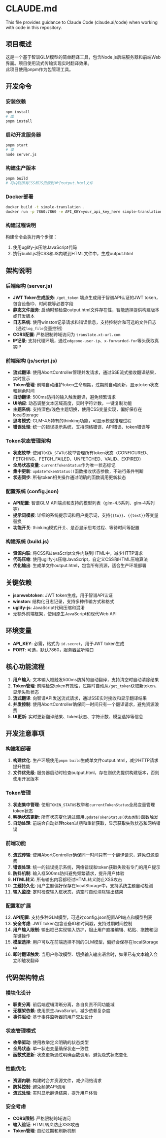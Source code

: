 # CLAUDE.md

This file provides guidance to Claude Code (claude.ai/code) when working with code in this repository.

## 项目概述

这是一个基于智谱GLM模型的简单翻译工具，包含Node.js后端服务器和前端Web界面。项目使用流式传输实现实时翻译效果。  
此项目使用pnpm作为包管理工具。

## 开发命令

### 安装依赖
```bash
npm install
# 或
pnpm install
```

### 启动开发服务器
```bash
pnpm start
# 或
node server.js
```

### 构建生产版本
```bash
pnpm build
# 将内联所有CSS和JS资源到单个output.html文件
```

### Docker部署
```bash
docker build -t simple-translation .
docker run -p 7860:7860 -e API_KEY=your_api_key_here simple-translation
```

### 构建过程说明
构建命令会执行两个步骤：
1. 使用uglify-js压缩JavaScript代码
2. 执行build.js将CSS和JS内联到HTML文件中，生成output.html

## 架构说明

### 后端架构 (server.js)
- **JWT Token生成服务**: `/get_token` 端点生成用于智谱API认证的JWT token，包含设备ID、时间戳等必要字段
- **静态文件服务**: 启动时预检查output.html文件存在性，智能选择提供构建版本或开发版本
- **日志系统**: 使用winston记录请求和错误信息，支持控制台和可选的文件日志（通过`log_file`变量控制）
- **CORS配置**: 严格限制跨域访问为 `translate.xt-url.com`
- **IP记录**: 支持代理环境，通过`edgeone-user-ip`、`x-forwarded-for`等头获取真实IP

### 前端架构 (js/script.js)
- **流式翻译**: 使用AbortController管理并发请求，通过SSE流式接收翻译结果，实时显示
- **Token管理**: 前端自动维护token生命周期，过期前自动刷新，显示token状态和剩余时间
- **自动翻译**: 500ms防抖的输入触发翻译，避免频繁请求
- **UI响应**: 动态调整文本区域高度，实时字符计数，一键复制功能
- **主题系统**: 支持深色/浅色主题切换，使用CSS变量实现，偏好保存在localStorage
- **思考模式**: GLM-4.5特有的thinking功能，可显示模型推理过程
- **错误处理**: 统一的错误提示系统，支持网络错误、API错误、token错误等

### Token状态管理架构
- **状态枚举**: 使用`TOKEN_STATUS`枚举管理所有token状态（CONFIGURED、FETCHING、FETCH_FAILED、UNFETCHED、VALID、EXPIRED）
- **全局状态变量**: `currentTokenStatus`作为唯一状态标记
- **集中更新**: `updateTokenStatus()`函数接收状态参数，不进行条件判断
- **状态同步**: 所有token相关操作通过明确的函数调用更新状态

### 配置系统 (config.json)
- **API配置**: 智谱GLM API端点和支持的模型列表（glm-4.5系列、glm-4系列等）
- **提示词模板**: 详细的系统提示词和用户提示词，支持`{{to}}`、`{{text}}`等变量替换
- **功能开关**: thinking模式开关、是否显示思考过程、等待时间等配置

### 构建系统 (build.js)
- **资源内联**: 将CSS和JavaScript文件内联到HTML中，减少HTTP请求
- **代码压缩**: 使用uglify-js压缩JavaScript，自定义CSS和HTML压缩算法
- **优化输出**: 生成单文件output.html，包含所有资源，适合生产环境部署

## 关键依赖

- **jsonwebtoken**: JWT token生成，用于智谱API认证
- **winston**: 结构化日志记录，支持多种传输方式和格式
- **uglify-js**: JavaScript代码压缩和混淆
- 无额外前端框架，使用原生JavaScript和现代Web API

## 环境变量

- **API_KEY**: 必需，格式为 `id.secret`，用于JWT token生成
- **PORT**: 可选，默认7860，服务器监听端口

## 核心功能流程

1. **用户输入**: 文本输入框触发500ms防抖的自动翻译，支持清空时自动清除结果
2. **Token管理**: 前端检查token有效性，过期时自动从`/get_token`获取新token，显示失败状态
3. **流式翻译**: 向智谱API发送流式请求，通过SSE实时接收和显示翻译结果
4. **并发控制**: 使用AbortController确保同一时间只有一个翻译请求，避免资源浪费
5. **UI更新**: 实时更新翻译结果、token状态、字符计数、模型选择等信息

## 开发注意事项

### 构建和部署
1. **构建优化**: 生产环境使用`pnpm build`生成单文件output.html，减少HTTP请求提升性能
2. **文件优先级**: 服务器启动时检查output.html，存在则优先提供构建版本，否则使用开发版本

### Token管理
3. **状态集中管理**: 使用`TOKEN_STATUS`枚举和`currentTokenStatus`全局变量管理token状态
4. **明确状态更新**: 所有状态变化通过调用`updateTokenStatus(状态类型)`函数触发
5. **自动处理**: 前端会自动处理token过期和重新获取，显示获取失败状态和网络错误

### 前端功能
6. **流式传输**: 使用AbortController确保同一时间只有一个翻译请求，避免资源浪费
7. **错误处理**: 统一的错误提示系统，网络错误和token获取失败有专门的用户提示
8. **防抖机制**: 输入框500ms防抖避免频繁请求，提升用户体验
9. **HTML转义**: 所有输出内容都经过HTML转义防止XSS攻击
10. **主题持久化**: 用户主题偏好保存在localStorage中，支持系统主题自动检测
11. **输入监控**: 定时检查输入框状态，清空时自动清除输出结果

### 配置和扩展
12. **API配置**: 支持多种GLM模型，可通过config.json配置API端点和模型列表
13. **安全考虑**: JWT token包含设备ID和时间戳，支持过期时间控制
14. **用户输入限制**: 输出框已实现输入防护，阻止用户直接编辑、粘贴、拖拽和回车键操作
15. **模型选择**: 用户可以在前端选择不同的GLM模型，偏好会保存在localStorage中
16. **即时翻译触发**: 当用户修改模型、切换输入输出语言时，如果已有文本输入会立即触发翻译

## 代码架构特点

### 模块化设计
- **职责分离**: 前后端逻辑清晰分离，各自负责不同功能域
- **无框架依赖**: 使用原生JavaScript，减少依赖复杂度
- **事件驱动**: 基于事件监听器的用户交互设计

### 状态管理模式
- **枚举驱动**: 使用枚举定义明确的状态类型
- **全局状态**: 单一状态变量确保状态一致性
- **函数式更新**: 状态更新通过明确函数调用，避免隐式状态变化

### 性能优化
- **资源内联**: 构建时合并资源文件，减少网络请求
- **防抖控制**: 避免频繁API调用
- **流式处理**: 实时显示翻译结果，提升用户体验

### 安全考虑
- **CORS限制**: 严格限制跨域访问
- **输入验证**: HTML转义防止XSS攻击
- **Token管理**: 自动过期和刷新机制